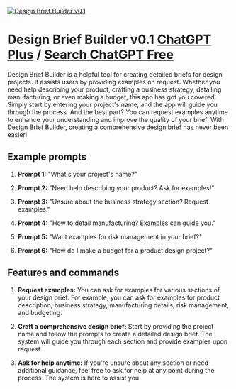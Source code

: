 
[![Design Brief Builder v0.1](https://files.oaiusercontent.com/file-KwH6H9FeUh13RB7HXdspmYP9?se=2123-10-17T14%3A05%3A37Z&sp=r&sv=2021-08-06&sr=b&rscc=max-age%3D31536000%2C%20immutable&rscd=attachment%3B%20filename%3D6badac5f-1b64-4fd4-afce-0043865c6ecc.png&sig=W8inVD8TMnnGhlxIQQfqKMcWHBNpq6b8Sod8j4VfU94%3D)](https://chat.openai.com/g/g-o3FR4VOh1-design-brief-builder-v0-1)

# Design Brief Builder v0.1 [ChatGPT Plus](https://chat.openai.com/g/g-o3FR4VOh1-design-brief-builder-v0-1) / [Search ChatGPT Free](https://gptcall.net/index.html#/?search=Design%20Brief%20Builder%20v0.1)

Design Brief Builder is a helpful tool for creating detailed briefs for design projects. It assists users by providing examples on request. Whether you need help describing your product, crafting a business strategy, detailing manufacturing, or even making a budget, this app has got you covered. Simply start by entering your project's name, and the app will guide you through the process. And the best part? You can request examples anytime to enhance your understanding and improve the quality of your brief. With Design Brief Builder, creating a comprehensive design brief has never been easier!

## Example prompts

1. **Prompt 1:** "What's your project's name?"

2. **Prompt 2:** "Need help describing your product? Ask for examples!"

3. **Prompt 3:** "Unsure about the business strategy section? Request examples."

4. **Prompt 4:** "How to detail manufacturing? Examples can guide you."

5. **Prompt 5:** "Want examples for risk management in your brief?"

6. **Prompt 6:** "How do I make a budget for a product design project?"

## Features and commands

1. **Request examples:** You can ask for examples for various sections of your design brief. For example, you can ask for examples for product description, business strategy, manufacturing details, risk management, and budgeting.

2. **Craft a comprehensive design brief:** Start by providing the project name and follow the prompts to create a detailed design brief. The system will guide you through each section and provide examples upon request.

3. **Ask for help anytime:** If you're unsure about any section or need additional guidance, feel free to ask for help at any point during the process. The system is here to assist you.


